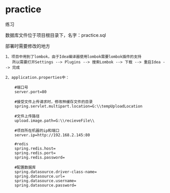 # practice
练习

数据库文件位于项目根目录下，名字：practice.sql

部署时需要修改的地方
    
    1、项目中用到了lombok，由于Idea编译器使用lombok需要lombok插件的支持
       所以需要打开Settings --> Plugins --> 搜索Lombok --> 下载 --> 重启Idea --> 完成
	
    2、application.properties中：

		#端口号
		server.port=80

		#接受文件上传请求时，修改林缓存文件的目录
		spring.servlet.multipart.location=G:\\tempUploadLocation

		#文件上传路径
		upload.image.path=G:\\recieveFile\\

		#项目所在机器的ip和端口
		server.ip=http://192.168.2.145:80

		#redis
		spring.redis.host=
		spring.redis.port=
		spring.redis.password=

		#配置数据库
		spring.datasource.driver-class-name=
		spring.datasource.url=
		spring.datasource.username=
		spring.datasource.password=
